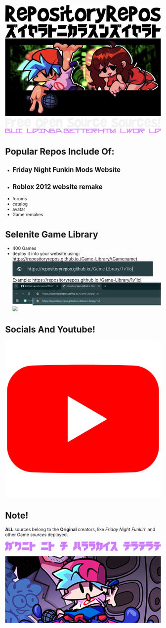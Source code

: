 ![](https://github.com/repositoryrepos/repositoryrepos/blob/main/images/black-repo.png)
![](https://github.com/repositoryrepos/repositoryrepos/blob/main/images/repo.png)
![](https://github.com/repositoryrepos/repositoryrepos/blob/main/images/fnf.jpg)
![](https://github.com/repositoryrepos/repositoryrepos/blob/main/images/white-repo.png)
![](https://github.com/repositoryrepos/repositoryrepos/blob/main/images/quote.png)
# Popular Repos Include Of:
- ## Friday Night Funkin Mods Website
- ## Roblox 2012 website remake
- forums
- catalog
- avatar
- Game remakes
# Selenite Game Library
- 400 Games
- deploy it into your website using:
  https://repositoryrepos.github.io./Game-Library/(Gamename)
  ![](https://github.com/repositoryrepos/repositoryrepos/blob/main/images/web.png)
  Example:
  https://repositoryrepos.github.io./Game-Library/1v1lol
  ![](https://github.com/repositoryrepos/repositoryrepos/blob/main/images/reweb.png)
  ![](https://github.com/repositoryrepos/repositoryrepos/blob/main/images/1v1.png)
  
# Socials And Youtube!
[![](https://github.com/repositoryrepos/repositoryrepos/blob/main/images/yt.jpeg)](https://youtube.com/@rhap5ody-ynz?si=7339Ekd4DVWQCtix)
# Note!
**ALL** sources belong to the **Original** creators, like *Friday Night Funkin'* and other Game *sources* deployed.



![](https://github.com/repositoryrepos/repositoryrepos/blob/main/images/wow.png)

![](https://github.com/repositoryrepos/repositoryrepos/blob/main/images/BIGGER.png)
